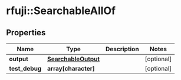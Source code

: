 # rfuji::SearchableAllOf


## Properties
Name | Type | Description | Notes
------------ | ------------- | ------------- | -------------
**output** | [**SearchableOutput**](Searchable_output.md) |  | [optional] 
**test_debug** | **array[character]** |  | [optional] 


